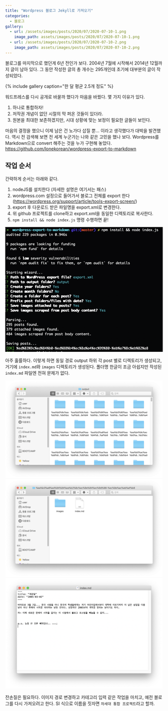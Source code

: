 ```yaml
---
title: "Wordpress 블로그 Jekyll로 가져오기"
categories:
  - 블로그
gallery:
  - url: /assets/images/posts/2020/07/2020-07-10-1.png
    image_path: assets/images/posts/2020/07/2020-07-10-1.png
  - url: /assets/images/posts/2020/07/2020-07-10-2.png
    image_path: assets/images/posts/2020/07/2020-07-10-2.png
---
```


블로그를 마지막으로 했던게 6년 전인가 보다. 2004년 7월에 시작해서 2014년 12월까지 글이 남아 있다. 그 동안 작성한 글의 총 개수는 295개인데 초기에 대부분의 글이 작성되었다.

{% include gallery caption="한 달 평균 2.5개 정도" %}

워드프레스를 다시 공개로 바꿀까 했다가 마음을 바꿨다. 몇 가지 이유가 있다.
1. 하나로 통합하자!
1. 저작권 개념이 없던 시절의 막 퍼온 것들이 있더라.
1. 원본을 최대한 보존하겠지만, 시대 상황에 맞는 보정이 필요한 글들이 보인다.

마음의 결정을 했으니 이제 남은 건 노가다 삽질 뿐... 이라고 생각했다가 대박을 발견했다. 역시 전 검색해 보면 전 세계 누군가는 나와 같은 고민을 했나 보다. Wordpress를 Markdown으로 convert 해주는 것을 누가 구현해 놓았다.
<https://github.com/lonekorean/wordpress-export-to-markdown>

## 작업 순서

간략하게 순서는 아래와 같다.
1. nodeJS를 설치한다 (자세한 설명은 여기서는 패스)
1. wordpress.com 설정으로 들어가서 블로그 전체를 export 한다 (<https://wordpress.org/support/article/tools-export-screen/>)
1. export 후 다운로드 받은 파일명을 export.xml로 변경한다.
1. 위 github 프로젝트를 clone하고 export.xml을 동일한 디렉토리로 복사한다.
1. `npm install && node index.js` 명령 수행하면 끝!

![](/assets/images/posts/2020/07/2020-07-10-6.png)

아주 훌률하다. 이렇게 하면 동일 경로 output 하위 각 post 별로 디렉토리가 생성되고, 거기에 `index.md`와 `images` 디렉토리가 생성된다. 폴더명 한글이 조금 아쉽지만 작성된 `index.md` 파일엔 전혀 문제가 없다.

![](/assets/images/posts/2020/07/2020-07-10-3.png)
![](/assets/images/posts/2020/07/2020-07-10-4.png)
![](/assets/images/posts/2020/07/2020-07-10-5.png)

잔손질은 필요하다. 이미지 경로 변경하고 카테고리 입력 같은 작업을 마치고, 예전 블로그를 다시 가져오려고 한다. SI 식으로 이름을 짓자면 ``차세대 통합 프로젝트``라고 할까.
